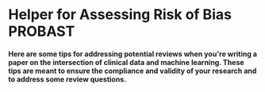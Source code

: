 # Helper for Assessing Risk of Bias PROBAST
 

#### Here are some tips for addressing potential reviews when you're writing a paper on the intersection of clinical data and machine learning. These tips are meant to ensure the compliance and validity of your research and to address some review questions.
